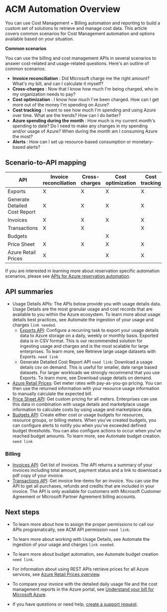 # ACM Automation Overview

You can use Cost Management + Billing automation and reporting to build a custom set of solutions to retrieve and manage cost data. This article covers common scenarios for Cost Management automation and options available based on your situation.

**Common scenarios**

You can use the billing and cost management APIs in several scenarios to answer cost-related and usage-related questions. Here's an outline of common scenarios:

- **Invoice reconciliation** : Did Microsoft charge me the right amount? What's my bill, and can I calculate it myself?
- **Cross-charges** : Now that I know how much I'm being charged, who in my organization needs to pay?
- **Cost optimization** : I know how much I've been charged. How can I get more out of the money I'm spending on Azure?
- **Cost tracking** : I want to see how much I'm spending and using Azure over time. What are the trends? How can I do better?
- **Azure spending during the month** : How much is my current month's spending to date? Do I need to make any changes in my spending and/or usage of Azure? When during the month am I consuming Azure the most?
- **Alerts** : How can I set up resource-based consumption or monetary-based alerts?

## Scenario-to-API mapping

| **API** | **Invoice reconciliation** | **Cross-charges** | **Cost optimization** | **Cost tracking** | **Midmonth spending** | **Alerts** |
|---|---|---|---|---|---|---|
| Exports | X | X | X | X | X | X |
| Generate Detailed Cost Report | X | X | X | X | X | X |
| Invoices | X | X | X | X | |  |
| Transactions | X | X | | X | | |
| Budgets | | | X | | | X |
| Price Sheet | X | X | X | X | X |  |
| Azure Retail Prices | X | | X | X | | |

If you are interested in learning more about reservation specific automation scenarios, please see [APIs for Azure reservation automation](https://docs.microsoft.com/en-us/azure/cost-management-billing/reservations/reservation-apis).

## API summaries

- Usage Details APIs: The APIs below provide you with usage details data. Usage Details are the most granular usage and cost records that are available to you within the Azure ecosystem. To learn more about usage details best practices, see Automate the ingestion of your usage and charges `link needed`.
  - [Exports API](https://docs.microsoft.com/en-us/rest/api/cost-management/exports/create-or-update): Configure a recurring task to export your usage details data to Azure storage on a daily, weekly or monthly basis. Exported data is in CSV format. This is our recommended solution for ingesting usage and charges and is the most scalable for large enterprises. To learn more, see Retrieve large usage datasets with Exports. `need link`
  - Generate Detailed Cost Report API `need link`: Download a usage details csv on demand. This is useful for smaller, date range based datasets. For larger workloads we strongly recommend that you use Exports. To learn more, see Download usage details on demand.
- [Azure Retail Prices](https://docs.microsoft.com/en-us/rest/api/cost-management/retail-prices/azure-retail-prices): Get meter rates with pay-as-you-go pricing. You can then use the returned information with your resource usage information to manually calculate the expected bill.
- [Price Sheet API](https://docs.microsoft.com/en-us/rest/api/consumption/pricesheet): Get custom pricing for all meters. Enterprises can use this data in combination with usage details and marketplace usage information to calculate costs by using usage and marketplace data.
- [Budgets API](https://docs.microsoft.com/en-us/rest/api/consumption/budgets): Create either cost or usage budgets for resources, resource groups, or billing meters. When you've created budgets, you can configure alerts to notify you when you've exceeded defined budget thresholds. You can also configure actions to occur when you've reached budget amounts. To learn more, see Automate budget creation. `need link`

### Billing

- [Invoices API](https://docs.microsoft.com/rest/api/billing/2020-05-01/invoices): Get list of invoices. The API returns a summary of your invoices including total amount, payment status and a link to download a pdf copy of your invoice.
- [Transactions API](https://docs.microsoft.com/rest/api/billing/2020-05-01/transactions/list-by-invoice): Get invoice line-items for an invoice. You can use the API to get all purchases, refunds and credits that are included in your invoice. The API is only available for customers with Microsoft Customer Agreement or Microsoft Partner Agreement billing accounts.

## Next steps

- To learn more about how to assign the proper permissions to call our APIs programatically, see ACM API permission `need link`.
- To learn more about working with Usage Details, see Automate the ingestion of your usage and charges `link needed`.

- To learn more about budget automation, see Automate budget creation `need link`.
- For information about using REST APIs retrieve prices for all Azure services, see [Azure Retail Prices overview](https://docs.microsoft.com/en-us/rest/api/cost-management/retail-prices/azure-retail-prices).

- To compare your invoice with the detailed daily usage file and the cost management reports in the Azure portal, see [Understand your bill for Microsoft Azure](https://docs.microsoft.com/en-us/azure/cost-management-billing/understand/review-individual-bill).
- If you have questions or need help, [create a support request](https://go.microsoft.com/fwlink/?linkid=2083458).